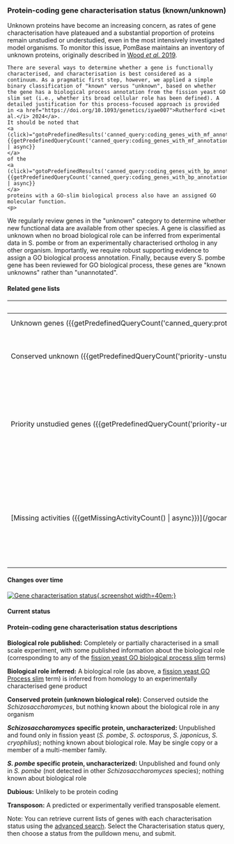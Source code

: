 ### Protein-coding gene characterisation status (known/unknown)

Unknown proteins have become an increasing concern, as rates of gene
characterisation have plateaued and a substantial proportion of
proteins remain unstudied or understudied, even in the most
intensively investigated model organisms. To monitor this issue,
PomBase maintains an inventory of unknown proteins, originally
described in [Wood *et al.* 2019](https://doi.org/10.1098/rsob.180241).

```{=html}
There are several ways to determine whether a gene is functionally
characterised, and characterisation is best considered as a
continuum. As a pragmatic first step, however, we applied a simple
binary classification of "known" versus "unknown", based on whether
the gene has a biological process annotation from the fission yeast GO
slim set (i.e., whether its broad cellular role has been defined). A
detailed justification for this process-focused approach is provided
in <a href="https://doi.org/10.1093/genetics/iyae007">Rutherford <i>et al.</i> 2024</a>.
It should be noted that
<a (click)="gotoPredefinedResults('canned_query:coding_genes_with_mf_annotation')">
{{getPredefinedQueryCount('canned_query:coding_genes_with_mf_annotation') | async}}
</a>
of the
<a (click)="gotoPredefinedResults('canned_query:coding_genes_with_bp_annotation')">
{{getPredefinedQueryCount('canned_query:coding_genes_with_bp_annotation') | async}}
</a>
proteins with a GO-slim biological process also have an assigned GO
molecular function.
<p>
```

We regularly review genes in the "unknown" category to determine
whether new functional data are available from other species. A gene
is classified as unknown when no broad biological role can be inferred
from experimental data in S. pombe or from an experimentally
characterised ortholog in any other organism. Importantly, we require
robust supporting evidence to assign a GO biological process
annotation. Finally, because every S. pombe gene has been reviewed for
GO biological process, these genes are "known unknowns" rather than
"unannotated".

#### Related gene lists

<table>
<thead>
  <tr>
    <th>List</th>
    <th>Description</th>
  </tr>
</thead>
<tr>
  <td style="white-space: nowrap;"><a (click)="gotoPredefinedResults('canned_query:protein_coding_genes_unknown_process')">
Unknown genes ({{getPredefinedQueryCount('canned_query:protein_coding_genes_unknown_process') | async}})
  </a>
  </td>
  <td>Protein coding genes, unknown process</td>
</tr>
<tr>
  <td style="white-space: nowrap;"><a (click)="gotoPredefinedResults('priority-unstudied-genes:conserved_unknown')">
Conserved unknown ({{getPredefinedQueryCount('priority-unstudied-genes:conserved_unknown') | async}})
  </a>
  </td>
  <td>
    Genes of unknown process, conserved outside the Schizosaccharomyces clade
  </td>
</tr>
<tr>
  <td style="white-space: nowrap;"><a (click)="gotoPredefinedResults('priority-unstudied-genes:conserved_unknown_AND_conserved_in_vertebrates')">
Priority unstudied genes ({{getPredefinedQueryCount('priority-unstudied-genes:conserved_unknown_AND_conserved_in_vertebrates') | async}})
  </a>
  </td>
  <td>
    Priority unknowns are the subset conserved to vertebrates (all
    present in human), considered over at least ~1 billion years of
    evolution. Some of these are universally conserved in bacteria and
    archaea
  </td>
</tr>
<tr>
  <td style="white-space: nowrap;">[Missing activities ({{getMissingActivityCount() | async}})](/gocam/missing-activities)</td>
  <td>
    A list of activities known or suspected to occur in fission
    yeast but not yet associated with a gene product. These "pathway
    holes" have been identified through GO-CAM causal model curation.
  </td>
</tr>
</table>

#### Changes over time

[![Gene characterisation status](assets/gene_characterisation_status_figure.svg){.screenshot width=40em;}](assets/gene_characterisation_status_figure.svg)

#### Current status

<app-characterisation-status-table></app-characterisation-status-table>


#### Protein-coding gene characterisation status descriptions

**Biological role published:** Completely or partially characterised
in a small scale experiment, with some published information about the
biological role (corresponding to any of the [fission yeast GO
biological process slim](browse-curation/fission-yeast-bp-go-slim-terms) terms)

**Biological role inferred:** A biological role (as above, a [fission
yeast GO Process slim](browse-curation/fission-yeast-bp-go-slim-terms) term) is
inferred from homology to an experimentally characterised gene product

**Conserved protein (unknown biological role):** Conserved outside the <i>Schizosaccharomyces</i>,
but nothing known about the biological role in any organism

**<i>Schizosaccharomyces</i> specific protein, uncharacterized:**
Unpublished and found only in fission yeast (<i>S. pombe</i>, <i>S. octosporus</i>,
<i>S. japonicus</i>, <i>S. cryophilus</i>); nothing known about biological role.
May be single copy or a member of a multi-member family.

**<i>S. pombe</i> specific protein, uncharacterized:** Unpublished and
found only in <i>S. pombe</i> (not detected in other <i>Schizosaccharomyces</i>
species); nothing known about biological role

**Dubious:** Unlikely to be protein coding

**Transposon:** A predicted or experimentally verified transposable element.

Note: You can retrieve current lists of genes with each
characterisation status using the [advanced search](/query). Select
the Characterisation status query, then choose a status from the
pulldown menu, and submit.
